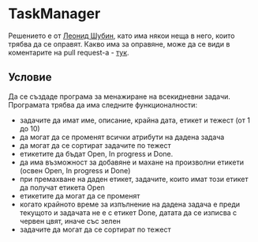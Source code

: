 # TaskManager

Решението е от [Леонид Шубин](https://github.com/HeavySmile), като има някои неща в него, които трябва да се оправят. Какво има за оправяне, може да се види в коментарите на pull request-а - [тук](https://github.com/dimitrov570/oop2022/pull/1).

## Условие

Да се създаде програма за менажиране на всекидневни задачи. Програмата трябва да има следните функционалности:
- задачите да имат име, описание, крайна дата, етикет и тежест (от 1 до 10)
- да могат да се променят всички атрибути на дадена задача
- да могат да се сортират задачите по тежест
- етикетите да бъдат Open, In progress и Done.
- да има възможност за добавяне и махане на произволни етикети (освен Open, In progress и Done)
- при премахване на даден етикет, задачите, които имат този етикет да получат етикета Open
- етикетите да могат да се променят
- когато крайното време за изпълнение на дадена задача е преди текущото и задачата не е с етикет Done, датата да се изписва с червен цвят, иначе със зелен
- задачите да могат да се сортират по тежест
